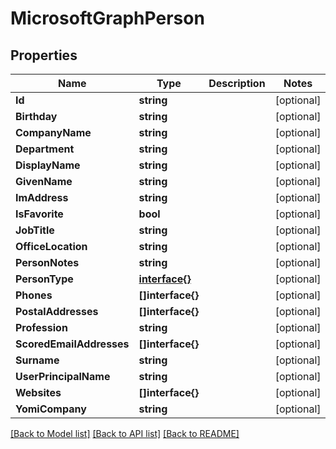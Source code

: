 # MicrosoftGraphPerson

## Properties

Name | Type | Description | Notes
------------ | ------------- | ------------- | -------------
**Id** | **string** |  | [optional] 
**Birthday** | **string** |  | [optional] 
**CompanyName** | **string** |  | [optional] 
**Department** | **string** |  | [optional] 
**DisplayName** | **string** |  | [optional] 
**GivenName** | **string** |  | [optional] 
**ImAddress** | **string** |  | [optional] 
**IsFavorite** | **bool** |  | [optional] 
**JobTitle** | **string** |  | [optional] 
**OfficeLocation** | **string** |  | [optional] 
**PersonNotes** | **string** |  | [optional] 
**PersonType** | [**interface{}**](.md) |  | [optional] 
**Phones** | **[]interface{}** |  | [optional] 
**PostalAddresses** | **[]interface{}** |  | [optional] 
**Profession** | **string** |  | [optional] 
**ScoredEmailAddresses** | **[]interface{}** |  | [optional] 
**Surname** | **string** |  | [optional] 
**UserPrincipalName** | **string** |  | [optional] 
**Websites** | **[]interface{}** |  | [optional] 
**YomiCompany** | **string** |  | [optional] 

[[Back to Model list]](../README.md#documentation-for-models) [[Back to API list]](../README.md#documentation-for-api-endpoints) [[Back to README]](../README.md)


